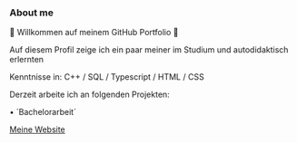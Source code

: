 ### About me

🌌 Willkommen auf meinem GitHub Portfolio 🌌

Auf diesem Profil zeige ich ein paar meiner im Studium und autodidaktisch erlernten

Kenntnisse in: C++ / SQL / Typescript / HTML / CSS

Derzeit arbeite ich an folgenden Projekten: 

• ´Bachelorarbeit´


[Meine Website](https://github.com/lenlan002/lenlan002/edit/main/README.md)








